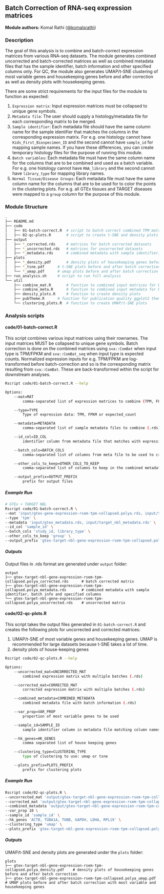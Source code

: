 ## Batch Correction of RNA-seq expression matrices

**Module authors:** Komal Rathi ([@komalsrathi](https://github.com/komalsrathi))

### Description

The goal of this analysis is to combine and batch-correct expression matrices from various RNA-seq datasets. 
The module generates combined uncorrected and batch-corrected matrices as well as combined metadata files that has the sample identifier, batch information and other specified columns only.
For QC, the module also generates UMAP/t-SNE clustering of most variable genes and housekeeping genes before and after correction as well as density plots with housekeeping genes.

There are some strict requirements for the input files for the module to function as expected:

1. `Expression matrix`: Input expression matrices must be collapsed to unique gene symbols.
2. `Metadata file`: The user should supply a histology/metadata file for each corresponding matrix to be merged.
3. `Sample identifier`: Each metadata file should have the same column name for the sample identifier that matches the columns in the corresponding expression matrix. For e.g. one histology cannot have `Kids_First_Biospecimen_ID` and the second cannot have `sample_id` for mapping sample names. If you have these differences, you can create temporary histology files for the purpose of running this module.
4. `Batch variables`: Each metadata file must have the same column name for the columns that are to be combined and used as a batch variable. For e.g. one histology cannot have `RNA_library` and the second cannot have `library_type` for mapping library names.
5. `Normal Tissue/Disease Groups`: Each metadata file must have the same column name for the columns that are to be used for to color the points in the clustering plots. For e.g. all GTEx tissues and TARGET diseases were mapped to a `group` column for the purpose of this module.

### Module Structure

```sh
.
├── README.md
├── code
│   ├── 01-batch-correct.R	# script to batch correct combined TPM matrices
│   ├── 02-qc-plots.R		# script to create t-SNE and density plots
├── output
│   ├── *_corrected.rds		# matrices for batch corrected datasets
│   ├── *_uncorrected.rds	# matrices for uncorrected datasets
│   ├── *_metadata.rds		# combined metadata with sample identifier, batch info and specified columns
├── plots
│   ├── *_density.pdf		# density plots of housekeeping genes before and after batch correction
│   ├── *_tsne.pdf		# t-SNE plots before and after batch correction with most variable and housekeeping genes
│   └── *_umap.pdf		# umap plots before and after batch correction with most variable and housekeeping genes
├── run_analysis.sh		# script to run full analysis
└── util
    ├── combine_mat.R		# function to combined input matrices for batch correction
    ├── combine_meta.R		# function to combined input metadata for batch correction
    ├── density_plots.R		# function to create density plots
    ├── pubTheme.R		# function for publication quality ggplot2 theme
    └── clustering_plots.R	# function to create UMAP/t-SNE plots
```

### Analysis scripts

#### code/01-batch-correct.R

This script combines various input matrices using their rownames. The input matrices MUST be collapsed to unique gene symbols. Batch correction is done on the combined matrices using `sva::ComBat` when input type is TPM/FPKM and `sva::ComBat_seq` when input type is expected counts. Normalized expression inputs for e.g. TPM/FPKM are log-transformed before batch-correction and so is the corresponding matrix resulting from `sva::ComBat`. These are back-transformed within the script for downstream analyses.


```sh
Rscript code/01-batch-correct.R --help

Options:
	--mat=MAT
		comma-separated list of expression matrices to combine (TPM, FPKM or expected counts) (.rds)

	--type=TYPE
		Type of expression data: TPM, FPKM or expected_count

	--metadata=METADATA
		comma-separated list of sample metadata files to combine (.rds)

	--id_col=ID_COL
		identifier column from metadata file that matches with expression matrix columns

	--batch_cols=BATCH_COLS
		comma-separated list of columns from meta file to be used to create batch variable

	--other_cols_to_keep=OTHER_COLS_TO_KEEP
		comma-separated list of columns to keep in the combined metadata in addition to the sample identifier and batch variables

	--output_prefix=OUTPUT_PREFIX
		prefix for output files
```

##### Example Run

```sh
# GTEx + TARGET NBL
Rscript code/01-batch-correct.R \
--mat 'input/gtex-gene-expression-rsem-tpm-collapsed.polya.rds, input/target-nbl-gene-expression-rsem-tpm-collapsed.polya.rds' \
--type 'tpm' \
--metadata 'input/gtex_metadata.rds, input/target_nbl_metadata.rds' \
--id_col 'sample_id' \
--batch_cols 'study_id, library_type' \
--other_cols_to_keep 'group' \
--output_prefix 'gtex-target-nbl-gene-expression-rsem-tpm-collapsed.polya'
```

##### Outputs

Output files in .rds format are generated under `output` folder:

```
output
├── gtex-target-nbl-gene-expression-rsem-tpm-collapsed.polya_corrected.rds		# batch corrected matrix
├── gtex-target-nbl-gene-expression-rsem-tpm-collapsed.polya_metadata.rds		# combined metadata with sample identifier, batch info and specified columns
└── gtex-target-nbl-gene-expression-rsem-tpm-collapsed.polya_uncorrected.rds	# uncorrected matrix
```

#### code/02-qc-plots.R

This script takes the output files generated in `01-batch-correct.R` and creates the following plots for uncorrected and corrected matrices: 

1. UMAP/t-SNE of most variable genes and housekeeping genes. UMAP is recommended for large datasets because t-SNE takes a lot of time.
2. density plots of house-keeping genes

```sh
Rscript code/02-qc-plots.R --help

Options:
	--uncorrected_mat=UNCORRECTED_MAT
		combined expression matrix with multiple batches (.rds)

	--corrected_mat=CORRECTED_MAT
		corrected expression matrix with multiple batches (.rds)

	--combined_metadata=COMBINED_METADATA
		combined metadata file with batch information (.rds)

	--var_prop=VAR_PROP
		proportion of most variable genes to be used

	--sample_id=SAMPLE_ID
		sample identifier column in metadata file matching column names in expression datasets

	--hk_genes=HK_GENES
		comma separated list of house keeping genes

	--clustering_type=CLUSTERING_TYPE
		type of clustering to use: umap or tsne

	--plots_prefix=PLOTS_PREFIX
		prefix for clustering plots
```

##### Example Run

```sh
Rscript code/02-qc-plots.R \
--uncorrected_mat 'output/gtex-target-nbl-gene-expression-rsem-tpm-collapsed.polya_uncorrected.rds' \
--corrected_mat 'output/gtex-target-nbl-gene-expression-rsem-tpm-collapsed.polya_corrected.rds' \
--combined_metadata 'output/gtex-target-nbl-gene-expression-rsem-tpm-collapsed.polya_metadata.rds' \
--var_prop 10 \
--sample_id 'sample_id' \
--hk_genes 'ACTB, TUBA1A, TUBB, GAPDH, LDHA, RPL19' \
--clustering_type 'umap' \
--plots_prefix 'gtex-target-nbl-gene-expression-rsem-tpm-collapsed.polya'
```

##### Outputs

UMAP/t-SNE and density plots are generated under the `plots` folder:

```
plots
├── gtex-target-nbl-gene-expression-rsem-tpm-collapsed.polya_density.pdf	# density plots of housekeeping genes before and after batch correction
├── gtex-target-nbl-gene-expression-rsem-tpm-collapsed.polya_umap.pdf		# UMAP plots before and after batch correction with most variable and housekeeping genes
```
